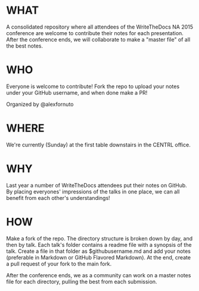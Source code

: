 # WHAT

A consolidated repository where all attendees of the WriteTheDocs NA 2015 conference are welcome to contribute their notes for each presentation. After the conference ends, we will collaborate to make a "master file" of all the best notes.

# WHO

Everyone is welcome to contribute! Fork the repo to upload your notes under your GitHub username, and when done make a PR!

Organized by @alexfornuto

# WHERE

We're currently (Sunday) at the first table downstairs in the CENTRL office.

# WHY

Last year a number of WriteTheDocs attendees put their notes on GitHub. By placing everyones' impressions of the talks in one place, we can all benefit from each other's understandings!

# HOW

Make a fork of the repo. The directory structure is broken down by day, and then by talk. Each talk's folder contains a readme file with a synopsis of the talk. Create a file in that folder as $githubusername.md and add your notes (preferable in Markdown or GitHub Flavored Markdown). At the end, create a pull request of your fork to the main fork.

After the conference ends, we as a community can work on a master notes file for each directory, pulling the best from each submission.